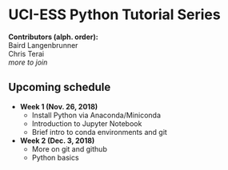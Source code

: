 # UCI-ESS Python Tutorial Series

**Contributors (alph. order):**  
Baird Langenbrunner  
Chris Terai  
_more to join_

## Upcoming schedule
* __Week 1 (Nov. 26, 2018)__
  * Install Python via Anaconda/Miniconda
  * Introduction to Jupyter Notebook
  * Brief intro to conda environments and git
* __Week 2 (Dec. 3, 2018)__
  * More on git and github
  * Python basics
